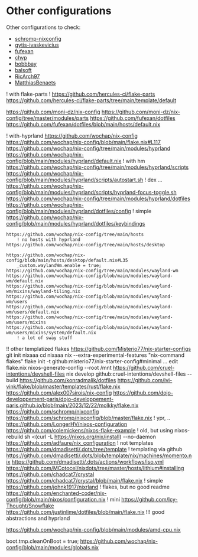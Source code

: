 # Other configurations

Other configurations to check:
* [schromp-nixconfig](https://github.com/schromp/nixconfig)
* [gytis-ivaskevicius](https://github.com/gytis-ivaskevicius/nixfiles)
* [fufexan](https://github.com/fufexan/dotfiles)
* [chvp](https://github.com/chvp/nixos-config)
* [bobbbay](https://github.com/bobbbay/dotfiles)
* [balsoft](https://github.com/balsoft/nixos-config)
* [RicArch97](https://github.com/RicArch97/nixos-config)
* [MatthiasBenaets](https://github.com/MatthiasBenaets/nixos-config)

! with flake-parts !
https://github.com/hercules-ci/flake-parts
    https://github.com/hercules-ci/flake-parts/tree/main/template/default

https://github.com/moni-dz/nix-config
    https://github.com/moni-dz/nix-config/tree/master/modules/parts
https://github.com/fufexan/dotfiles
    https://github.com/fufexan/dotfiles/blob/main/hosts/default.nix

! with-hyprland
https://github.com/wochap/nix-config
    https://github.com/wochap/nix-config/blob/main/flake.nix#L117
    https://github.com/wochap/nix-config/tree/main/modules/hyprland
    https://github.com/wochap/nix-config/blob/main/modules/hyprland/default.nix
        ! with hm
    https://github.com/wochap/nix-config/tree/main/modules/hyprland/scripts
    https://github.com/wochap/nix-config/blob/main/modules/hyprland/scripts/autostart.sh
        ! dex ...
    https://github.com/wochap/nix-config/blob/main/modules/hyprland/scripts/hyprland-focus-toggle.sh
    https://github.com/wochap/nix-config/tree/main/modules/hyprland/dotfiles
    https://github.com/wochap/nix-config/blob/main/modules/hyprland/dotfiles/config
        ! simple
    https://github.com/wochap/nix-config/blob/main/modules/hyprland/dotfiles/keybindings

    https://github.com/wochap/nix-config/tree/main/hosts
        ! no hosts with hyprland
    https://github.com/wochap/nix-config/tree/main/hosts/desktop

    https://github.com/wochap/nix-config/blob/main/hosts/desktop/default.nix#L35
        _custom.waylandWm.enable = true;
    https://github.com/wochap/nix-config/tree/main/modules/wayland-wm
    https://github.com/wochap/nix-config/blob/main/modules/wayland-wm/default.nix
    https://github.com/wochap/nix-config/blob/main/modules/wayland-wm/mixins/wayland-tiling.nix
    https://github.com/wochap/nix-config/blob/main/modules/wayland-wm/users
    https://github.com/wochap/nix-config/blob/main/modules/wayland-wm/users/default.nix
    https://github.com/wochap/nix-config/tree/main/modules/wayland-wm/users/mixins
    https://github.com/wochap/nix-config/blob/main/modules/wayland-wm/users/mixins/system/default.nix
        ! a lot of sway stuff

!! other templatized flakes
https://github.com/Misterio77/nix-starter-configs
    git init nixaaa
    cd nixaaa
    nix --extra-experimental-features "nix-command flakes" flake init -t github:misterio77/nix-starter-config#minimal
    ...
    edit flake.nix
    nixos-generate-config --root /mnt
https://github.com/cruel-intentions/devshell-files
    nix develop github:cruel-intentions/devshell-files --build
https://github.com/konradmalik/dotfiles
https://github.com/ivi-vink/flake/blob/master/templates/rust/flake.nix
https://github.com/alex007sirois/nix-config
https://github.com/dojo-developpement-paris/dojo-developpement-paris.github.io/blob/main/2023/12/22/molkky/flake.nix
https://github.com/schromp/nixconfig
https://github.com/schromp/nixconfig/blob/master/flake.nix
    ! ypr, ..
https://github.com/LongerHV/nixos-configuration
https://github.com/colemickens/nixos-flake-example
    ! old, but using nixos-rebuild
    sh <(curl -L https://nixos.org/nix/install) --no-daemon
https://github.com/adfaure/nix_configuration
    ! not templates
https://github.com/dmadisetti/.dots/tree/template
    ! templating via github
    https://github.com/dmadisetti/.dots/blob/template/nix/machines/momento.nix
    https://github.com/dmadisetti/.dots/actions/workflows/iso.yml
https://github.com/MCotocel/nixdots/tree/master/hosts/lithium#installing
https://github.com/chadcat7/crystal
    https://github.com/chadcat7/crystal/blob/main/flake.nix
    ! simple
https://github.com/johnk1917/nixrland
    ! flakes, but no good readme
https://github.com/enchanted-coder/nix-config/blob/main/nixos/configuration.nix
    ! mini
https://github.com/Icy-Thought/Snowflake
https://github.com/justinlime/dotfiles/blob/main/flake.nix
    !!! good abstractions and hyprland

https://github.com/wochap/nix-config/blob/main/modules/amd-cpu.nix

boot.tmp.cleanOnBoot = true;
https://github.com/wochap/nix-config/blob/main/modules/globals.nix
